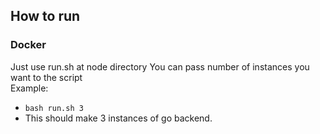 ## How to run
### Docker
Just use run.sh at node directory
You can pass number of instances you want to the script  
Example:  
* `bash run.sh 3`
* This should make 3 instances of go backend.